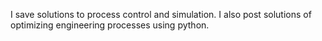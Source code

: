 I save solutions to process control and simulation.
I also post solutions of optimizing engineering processes using python.

